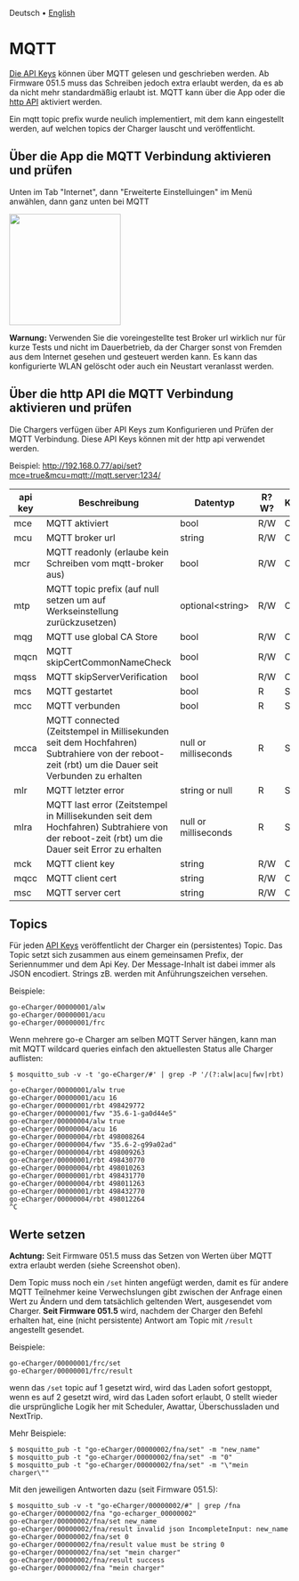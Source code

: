  Deutsch &bull; [English](mqtt-en.md)

# MQTT

[Die API Keys](apikeys-de.md) können über MQTT gelesen und geschrieben werden. Ab Firmware 051.5 muss das Schreiben jedoch extra erlaubt werden, da es ab da nicht mehr standardmäßig erlaubt ist. MQTT kann über die App oder die [http API](http-de.md) aktiviert werden.

Ein mqtt topic prefix wurde neulich implementiert, mit dem kann eingestellt werden, auf welchen topics der Charger lauscht und veröffentlicht.

## Über die App die MQTT Verbindung aktivieren und prüfen

Unten im Tab "Internet", dann "Erweiterte Einstelluingen" im Menü anwählen, dann ganz unten bei MQTT

<img src="screenshots/mqtt-app-enable.png?raw=true" width="200" />

**Warnung:** Verwenden Sie die voreingestellte test Broker url wirklich nur für kurze Tests und nicht im Dauerbetrieb, da der Charger sonst von Fremden aus dem Internet gesehen und gesteuert werden kann. Es kann das konfigurierte WLAN gelöscht oder auch ein Neustart veranlasst werden.

## Über die http API die MQTT Verbindung aktivieren und prüfen

Die Chargers verfügen über API Keys zum Konfigurieren und Prüfen der MQTT Verbindung. Diese API Keys können mit der http api verwendet werden.

Beispiel: http://192.168.0.77/api/set?mce=true&mcu=mqtt://mqtt.server:1234/

| api key | Beschreibung                 | Datentyp | R?W? | Kategorie |
| ------- | ---------------------------- | -------- | ---- | -------- |
| mce     | MQTT aktiviert               | bool     | R/W  | Config   |
| mcu     | MQTT broker url              | string   | R/W  | Config   |
| mcr     | MQTT readonly (erlaube kein Schreiben vom mqtt-broker aus) | bool   | R/W  | Config   |
| mtp     | MQTT topic prefix (auf null setzen um auf Werkseinstellung zurückzusetzen) | optional&lt;string&gt; | R/W  | Config   |
| mqg     | MQTT use global CA Store     | bool     | R/W  | Config   |
| mqcn    | MQTT skipCertCommonNameCheck | bool     | R/W  | Config   |
| mqss    | MQTT skipServerVerification  | bool     | R/W  | Config   |
| mcs     | MQTT gestartet               | bool     | R    | Status   |
| mcc     | MQTT verbunden               | bool     | R    | Status   |
| mcca    | MQTT connected (Zeitstempel in Millisekunden seit dem Hochfahren) Subtrahiere von der reboot-zeit (rbt) um die Dauer seit Verbunden zu erhalten | null or milliseconds | R | Status |
| mlr     | MQTT letzter error           | string or null | R | Status |
| mlra    | MQTT last error (Zeitstempel in Millisekunden seit dem Hochfahren) Subtrahiere von der reboot-zeit (rbt) um die Dauer seit Error zu erhalten | null or milliseconds | R | Status |
| mck     | MQTT client key              | string   | R/W  | Config   |
| mqcc    | MQTT client cert             | string   | R/W  | Config   |
| msc     | MQTT server cert             | string   | R/W  | Config   |

## Topics

Für jeden [API Keys](apikeys-de.md) veröffentlicht der Charger ein (persistentes) Topic. Das Topic setzt sich zusammen aus einem gemeinsamen Prefix, der Seriennummer und dem Api Key. Der Message-Inhalt ist dabei immer als JSON encodiert. Strings zB. werden mit Anführungszeichen versehen.

Beispiele:

```
go-eCharger/00000001/alw
go-eCharger/00000001/acu
go-eCharger/00000001/frc
```

Wenn mehrere go-e Charger am selben MQTT Server hängen, kann man mit MQTT wildcard queries einfach den aktuellesten Status alle Charger auflisten:

```
$ mosquitto_sub -v -t 'go-eCharger/#' | grep -P '/(?:alw|acu|fwv|rbt) '
go-eCharger/00000001/alw true
go-eCharger/00000001/acu 16
go-eCharger/00000001/rbt 498429772
go-eCharger/00000001/fwv "35.6-1-ga0d44e5"
go-eCharger/00000004/alw true
go-eCharger/00000004/acu 16
go-eCharger/00000004/rbt 498008264
go-eCharger/00000004/fwv "35.6-2-g99a02ad"
go-eCharger/00000004/rbt 498009263
go-eCharger/00000001/rbt 498430770
go-eCharger/00000004/rbt 498010263
go-eCharger/00000001/rbt 498431770
go-eCharger/00000004/rbt 498011263
go-eCharger/00000001/rbt 498432770
go-eCharger/00000004/rbt 498012264
^C
```

## Werte setzen

**Achtung:** Seit Firmware 051.5 muss das Setzen von Werten über MQTT extra erlaubt werden (siehe Screenshot oben).

Dem Topic muss noch ein `/set` hinten angefügt werden, damit es für andere MQTT Teilnehmer keine Verwechslungen gibt zwischen der Anfrage einen Wert zu Ändern und dem tatsächlich geltenden Wert, ausgesendet vom Charger. **Seit Firmware 051.5** wird, nachdem der Charger den Befehl erhalten hat, eine (nicht persistente) Antwort am Topic mit `/result` angestellt gesendet.

Beispiele:

```
go-eCharger/00000001/frc/set
go-eCharger/00000001/frc/result
```

wenn das `/set` topic auf 1 gesetzt wird, wird das Laden sofort gestoppt, wenn es auf 2 gesetzt wird, wird das Laden sofort erlaubt, 0 stellt wieder die ursprüngliche Logik her mit Scheduler, Awattar, Überschussladen und NextTrip.

Mehr Beispiele:

```
$ mosquitto_pub -t "go-eCharger/00000002/fna/set" -m "new_name"
$ mosquitto_pub -t "go-eCharger/00000002/fna/set" -m "0"
$ mosquitto_pub -t "go-eCharger/00000002/fna/set" -m "\"mein charger\""
```

Mit den jeweiligen Antworten dazu (seit Firmware 051.5):

```
$ mosquitto_sub -v -t "go-eCharger/00000002/#" | grep /fna
go-eCharger/00000002/fna "go-echarger_00000002"
go-eCharger/00000002/fna/set new_name
go-eCharger/00000002/fna/result invalid json IncompleteInput: new_name
go-eCharger/00000002/fna/set 0
go-eCharger/00000002/fna/result value must be string 0
go-eCharger/00000002/fna/set "mein charger"
go-eCharger/00000002/fna/result success
go-eCharger/00000002/fna "mein charger"
```
